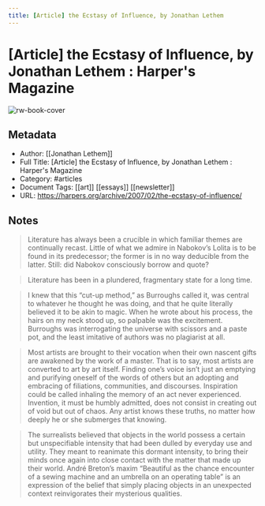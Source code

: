 ```yaml
---
title: [Article] the Ecstasy of Influence, by Jonathan Lethem
---
```

# [Article] the Ecstasy of Influence, by Jonathan Lethem : Harper's Magazine

![rw-book-cover](https://readwise-assets.s3.amazonaws.com/static/images/article4.6bc1851654a0.png)

## Metadata
- Author: [[Jonathan Lethem]]
- Full Title: [Article] the Ecstasy of Influence, by Jonathan Lethem : Harper's Magazine
- Category: #articles
- Document Tags: [[art]] [[essays]] [[newsletter]] 
- URL: https://harpers.org/archive/2007/02/the-ecstasy-of-influence/

## Notes
> Literature has always been a crucible in which familiar themes are continually recast. Little of what we admire in Nabokov’s Lolita is to be found in its predecessor; the former is in no way deducible from the latter. Still: did Nabokov consciously borrow and quote?

> Literature has been in a plundered, fragmentary state for a long time.

> I knew that this “cut-up method,” as Burroughs called it, was central to whatever he thought he was doing, and that he quite literally believed it to be akin to magic. When he wrote about his process, the hairs on my neck stood up, so palpable was the excitement. Burroughs was interrogating the universe with scissors and a paste pot, and the least imitative of authors was no plagiarist at all.

> Most artists are brought to their vocation when their own nascent gifts are awakened by the work of a master. That is to say, most artists are converted to art by art itself. Finding one’s voice isn’t just an emptying and purifying oneself of the words of others but an adopting and embracing of filiations, communities, and discourses. Inspiration could be called inhaling the memory of an act never experienced. Invention, it must be humbly admitted, does not consist in creating out of void but out of chaos. Any artist knows these truths, no matter how deeply he or she submerges that knowing.

> The surrealists believed that objects in the world possess a certain but unspecifiable intensity that had been dulled by everyday use and utility. They meant to reanimate this dormant intensity, to bring their minds once again into close contact with the matter that made up their world. André Breton’s maxim “Beautiful as the chance encounter of a sewing machine and an umbrella on an operating table” is an expression of the belief that simply placing objects in an unexpected context reinvigorates their mysterious qualities.

